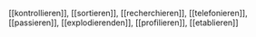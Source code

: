 [[kontrollieren]], [[sortieren]], [[recherchieren]], [[telefonieren]], [[passieren]], [[explodierenden]], [[profilieren]], [[etablieren]]